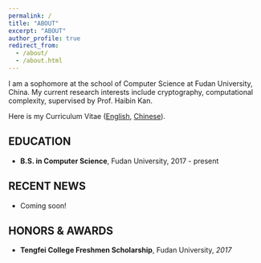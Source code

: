 ```yaml
---
permalink: /
title: "ABOUT"
excerpt: "ABOUT"
author_profile: true
redirect_from: 
  - /about/
  - /about.html
---
```


I am a sophomore at the school of Computer Science at Fudan University, China. My current research interests include cryptography, computational complexity, supervised by <a style="text-decoration:none;" href="http://www.cs.fudan.edu.cn/?page_id=19343">Prof. Haibin Kan</a>.

Here is my Curriculum Vitae ([English](), [Chinese]()).

## EDUCATION
-   **B.S. in Computer Science**, <a style="text-decoration:none;" href="http://www.cs.fudan.edu.cn/">Fudan University</a>, 2017 - present

## RECENT NEWS
-   Coming soon!

## HONORS & AWARDS
-   **Tengfei College Freshmen Scholarship**, Fudan University, *2017*

